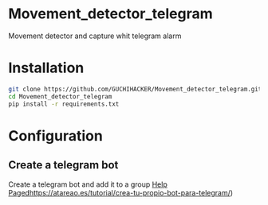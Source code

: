 # Movement_detector_telegram
Movement detector and capture whit telegram alarm

# Installation
```bash
git clone https://github.com/GUCHIHACKER/Movement_detector_telegram.git
cd Movement_detector_telegram
pip install -r requirements.txt
```
# Configuration
## Create a telegram bot 
Create a telegram bot and add it to a group
[Help Paged](https://atareao.es/tutorial/crea-tu-propio-bot-para-telegram/)https://atareao.es/tutorial/crea-tu-propio-bot-para-telegram/)
